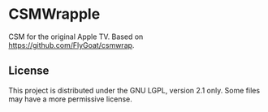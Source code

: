 # CSMWrapple
CSM for the original Apple TV. Based on https://github.com/FlyGoat/csmwrap.

## License
This project is distributed under the GNU LGPL, version 2.1 only. Some files may have a more permissive license.